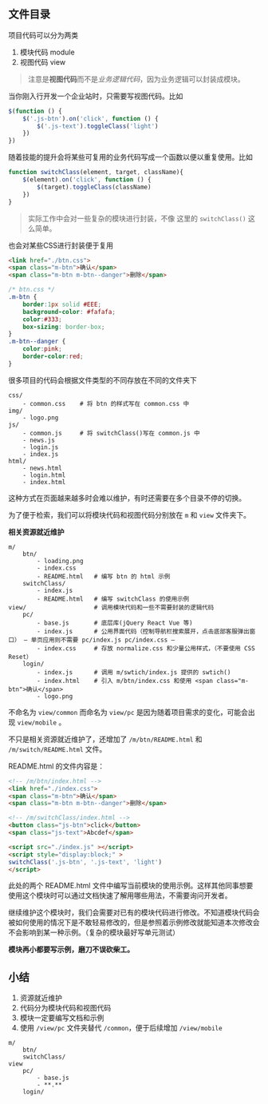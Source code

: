 ## 文件目录

项目代码可以分为两类

1. 模块代码 module
2. 视图代码 view

> 注意是**视图代码**而不是*业务逻辑代码*，因为业务逻辑可以封装成模块。

当你刚入行开发一个企业站时，只需要写视图代码。比如

```js
$(function () {
    $('.js-btn').on('click', function () {
        $('.js-text').toggleClass('light')
    })
})
```
随着技能的提升会将某些可复用的业务代码写成一个函数以便以重复使用。比如

```js
function switchClass(element, target, className){
    $(element).on('click', function () {
        $(target).toggleClass(className)
    })
}
```

> 实际工作中会对一些复杂的模块进行封装，不像 这里的 `switchClass()` 这么简单。

也会对某些CSS进行封装便于复用

```html
<link href="./btn.css">
<span class="m-btn">确认</span>
<span class="m-btn m-btn--danger">删除</span>
```

```css
/* btn.css */
.m-btn {
	border:1px solid #EEE;
	background-color: #fafafa;
	color:#333;
	box-sizing: border-box;
}
.m-btn--danger {
	color:pink;
	border-color:red;
}
```

很多项目的代码会根据文件类型的不同存放在不同的文件夹下

```
css/
    - common.css    # 将 btn 的样式写在 common.css 中
img/
    - logo.png
js/
    - common.js     # 将 switchClass()写在 common.js 中
    - news.js
    - login.js
    - index.js
html/
    - news.html
    - login.html
    - index.html
```

这种方式在页面越来越多时会难以维护，有时还需要在多个目录不停的切换。

为了便于检索，我们可以将模块代码和视图代码分别放在 `m` 和 `view` 文件夹下。

**相关资源就近维护**

```shell
m/
    btn/
        - loading.png
        - index.css
        - README.html   # 编写 btn 的 html 示例
    switchClass/
        - index.js
        - README.html   # 编写 switchClass 的使用示例
view/                   # 调用模块代码和一些不需要封装的逻辑代码
    pc/
        - base.js       # 底层库(jQuery React Vue 等)
        - index.js      # 公用界面代码（控制导航栏搜索展开，点击底部客服弹出窗口） — 单页应用则不需要 pc/index.js pc/index.css —
        - index.css     # 存放 normalize.css 和少量公用样式，（不要使用 CSS Reset）
    login/
        - index.js      # 调用 m/swtich/index.js 提供的 swtich()
        - index.html    # 引入 m/btn/index.css 和使用 <span class="m-btn">确认</span>
        - logo.png
```

不命名为 `view/common` 而命名为 `view/pc` 是因为随着项目需求的变化，可能会出现 `view/mobile` 。

不只是相关资源就近维护了，还增加了 `/m/btn/README.html` 和 `/m/switch/README.html` 文件。

README.html 的文件内容是：

```html
<!-- /m/btn/index.html -->
<link href="./index.css">
<span class="m-btn">确认</span>
<span class="m-btn m-btn--danger">删除</span>
```

```html
<!-- /m/switchClass/index.html -->
<button class="js-btn">click</button>
<span class="js-text">Abcdef</span>

<script src="./index.js" ></script>
<script style="display:block;" >
switchClass('.js-btn', '.js-text', 'light')
</script>
```

此处的两个 README.html 文件中编写当前模块的使用示例。这样其他同事想要使用这个模块时可以通过文档快速了解用哪些用法，不需要询问开发者。

继续维护这个模块时，我们会需要对已有的模块代码进行修改。不知道模块代码会被如何使用的情况下是不敢轻易修改的，但是参照着示例修改就能知道本次修改会不会影响到某一种示例。（复杂的模块最好写单元测试）

**模块再小都要写示例，磨刀不误砍柴工。**

## 小结

1. 资源就近维护
2. 代码分为模块代码和视图代码
3. 模块一定要编写文档和示例
4. 使用 `/view/pc` 文件夹替代 `/common`，便于后续增加 `/view/mobile`

```shell
m/
    btn/
    switchClass/
view
    pc/
        - base.js
        - **.**
    login/    
```
